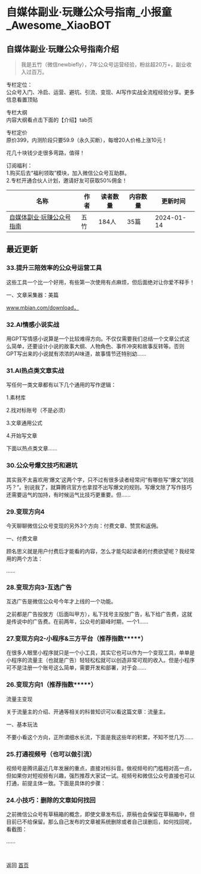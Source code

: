 # 自媒体副业·玩赚公众号指南_小报童_Awesome_XiaoBOT

## 自媒体副业·玩赚公众号指南介绍
> 我是五竹（微信newbiefly），7年公众号运营经验，粉丝超20万+，副业收入过百万。    
    
专栏定位：    
公众号入门、冷启、运营、避坑、引流、变现、AI写作实战全流程经验分享。更多信息看置顶贴    
    
专栏大纲    
内容大纲看点击下面的【介绍】tab页    
    
专栏定价    
原价399，内测阶段只要59.9（永久买断），每增20人价格上涨10元！    
    
花几十块钱少走很多弯路，值得！    
    
订阅福利：    
1.购买后去“福利领取”模块，加入微信公众号互助群。    
2.专栏开通合伙人计划，邀请好友可获取50%佣金！  
  


|名称|作者|读者数量|内容数量|更新时间|
|---|---|---|---|---|
|[自媒体副业·玩赚公众号指南](https://xiaobot.net/p/wuzhu-wechat?refer=0b133df9-27dc-423b-8101-639049001c13)|五竹|184人|35篇|2024-01-14|

## 最近更新
### 33.提升三陪效率的公众号运营工具

这些工具一个比一个好用，有些第一次使用有点麻烦，但后面绝对让你爱不释手！

一、文章采集器：美篇

www.mbian.com/download，

### 32.AI情感小说实战

用GPT写情感小说算是一个比较难得方向。不仅仅需要我们总结一个文章公式这么简单，还要设计小说的故事大纲、人物角色、事件冲突和故事反转等。否则GPT写出来的小说就有浓浓的AI味道，故事情节还特别幼......

### 31.AI热点类文章实战

写任何一类文章都有以下几个通用的写作逻辑：

1.素材库

2.找对标账号（不是必须）

3.文章通用公式

4.开始写文章

下面以热点类文章......

### 30.公众号爆文技巧和避坑

其实我不太喜欢用‘爆文’这两个字，只不过有很多读者经常问“有哪些写“爆文”的技巧？”。别说我了，就算腾讯官方也拿捏不出写爆文的规则。写爆文除了写作技巧还需要运气的加持，有时候运气比技巧更重要。但......

### 29.变现方向4

今天聊聊微信公众号变现的另外3个方向：付费文章、赞赏和返佣。

一、付费文章

顾名思义就是用户付费后才能看的内容，怎么才能勾起读者的付费欲望呢？我经常用的两个方法：

......

### 28.变现方向3-互选广告

互选广告是微信公众号今年才上线的一个功能。

之前都是广告投放方（后面叫甲方），私下找号主投放广告，私下给广告费，这就是传说中的广告费。在前两年，公众号的巅峰时期，一个1......

### 27.变现方向2-小程序&三方平台（推荐指数*****）

在很多人眼里小程序就只是一个小工具，其实它也可以作为一个变现工具，单单是小程序的流量主（也就是广告）轻轻松松就可以创造非常可观的收入。但是小程序可不是注册一个账号这么简单，需要开发和部署，对于会......

### 26.变现方向1（推荐指数*****）

流量主变现

关于流量主的介绍、开通等相关的科普知识可以看这篇文章：流量主。

一、基本玩法

不要小看这个方向，正所谓细水长流，下面是我这些年的积累，不知不觉几万......

### 25.打通视频号（也可以做引流）

视频号是腾讯最近几年发展的重点，直接对标抖音。做视频号的门槛相对高一点，但如果你对短视频有兴趣，强烈推荐大家试一试。视频号和微信公众号直接也可以打通，前提主体一致。下面是具体的步骤：

### 24.小技巧：删除的文章如何找回

之前微信公众号有草稿箱的概念，即使文章发布后，原稿也会保留在草稿箱中，但目前已不给保留。那么自己发布的文章被系统删除或者自己误删后，如何找回呢，看截图：

......


<a href="https://github.com/Reno9527/awesome-xiaobot" style="color: white; text-decoration: none;">awesome-xiaobot</a>

返回 [首页](../README.md)
